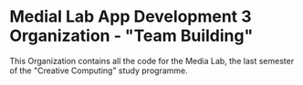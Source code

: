 # Medial Lab App Development 3 Organization - "Team Building"

This Organization contains all the code for the Media Lab, the last semester of the "Creative Computing" study programme.
